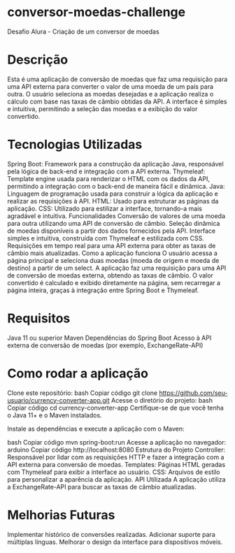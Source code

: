 # conversor-moedas-challenge
Desafio Alura - Criação de um conversor de moedas 

# Descrição
Esta é uma aplicação de conversão de moedas que faz uma requisição para uma API externa para converter o valor de uma moeda de um país para outra. O usuário seleciona as moedas desejadas e a aplicação realiza o cálculo com base nas taxas de câmbio obtidas da API. A interface é simples e intuitiva, permitindo a seleção das moedas e a exibição do valor convertido.

# Tecnologias Utilizadas
Spring Boot: Framework para a construção da aplicação Java, responsável pela lógica de back-end e integração com a API externa.
Thymeleaf: Template engine usada para renderizar o HTML com os dados da API, permitindo a integração com o back-end de maneira fácil e dinâmica.
Java: Linguagem de programação usada para construir a lógica da aplicação e realizar as requisições à API.
HTML: Usado para estruturar as páginas da aplicação.
CSS: Utilizado para estilizar a interface, tornando-a mais agradável e intuitiva.
Funcionalidades
Conversão de valores de uma moeda para outra utilizando uma API de conversão de câmbio.
Seleção dinâmica de moedas disponíveis a partir dos dados fornecidos pela API.
Interface simples e intuitiva, construída com Thymeleaf e estilizada com CSS.
Requisições em tempo real para uma API externa para obter as taxas de câmbio mais atualizadas.
Como a aplicação funciona
O usuário acessa a página principal e seleciona duas moedas (moeda de origem e moeda de destino) a partir de um select.
A aplicação faz uma requisição para uma API de conversão de moedas externa, obtendo as taxas de câmbio.
O valor convertido é calculado e exibido diretamente na página, sem recarregar a página inteira, graças à integração entre Spring Boot e Thymeleaf.
# Requisitos
Java 11 ou superior
Maven
Dependências do Spring Boot
Acesso à API externa de conversão de moedas (por exemplo, ExchangeRate-API)
# Como rodar a aplicação
Clone este repositório:
bash
Copiar código
git clone https://github.com/seu-usuario/currency-converter-app.git
Acesse o diretório do projeto:
bash
Copiar código
cd currency-converter-app
Certifique-se de que você tenha o Java 11+ e o Maven instalados.

Instale as dependências e execute a aplicação com o Maven:

bash
Copiar código
mvn spring-boot:run
Acesse a aplicação no navegador:
arduino
Copiar código
http://localhost:8080
Estrutura do Projeto
Controller: Responsável por lidar com as requisições HTTP e fazer a integração com a API externa para conversão de moedas.
Templates: Páginas HTML geradas com Thymeleaf para exibir a interface ao usuário.
CSS: Arquivos de estilo para personalizar a aparência da aplicação.
API Utilizada
A aplicação utiliza a ExchangeRate-API para buscar as taxas de câmbio atualizadas.

# Melhorias Futuras
Implementar histórico de conversões realizadas.
Adicionar suporte para múltiplas línguas.
Melhorar o design da interface para dispositivos móveis.
